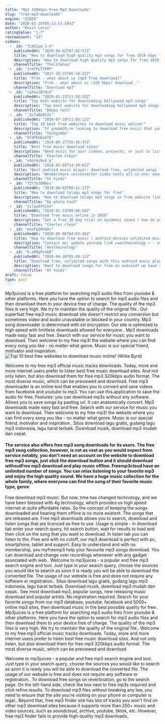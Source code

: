 ```yaml
---
title: "Mp3 320kbps Free Mp3 Downloads"
slug: "free-mp3-downloads"
engine: "VIDEO"
date: "2020-03-24T05:13:57.584Z"
author: "Kevin Lucas"
ratingValue: "1.7"
reviewCount: "10"
videos:
  - _id: "fLW1Cpq_x-U"
    publishedAt: "2020-04-02T07:02:57Z"
    title: "How to download high quality mp3 songs for free 1019 kbps flac insane quality"
    description: "How to download high quality mp3 songs for free 1019 kbps. Today in this video i have shown you guys how to download high quality mp3 songs for free."
    channelTitle: "Thelifehax"
  - _id: "1rmTPLTTPMY"
    publishedAt: "2017-10-22T06:18:22Z"
    title: "P!nk - what about us [mp3 free download]"
    description: "P!nk - what about us (320 kbps) download ."
    channelTitle: "Download mp3"
  - _id: "cyXxuiB7dcU"
    publishedAt: "2020-01-23T11:58:52Z"
    title: "Top best website for downloading bollywood mp3 songs"
    description: "Top best website for downloading bollywood mp3 songs namaskaar dosto deepu tech me aapka swagat hai share support and subscribe dosto aap"
    channelTitle: "Deepu tech"
  - _id: "_Oz7aBo8CXs"
    publishedAt: "2020-07-10T11:05:12Z"
    title: "Top 10 best free websites to download music online!"
    description: "If you&#39;re looking to download free music that you can listen at any time, even when you&#39;re offline, you have many choices. In this video, i&#39;ll show you 10 of the"
    channelTitle: "Techgumbo"
  - _id: "97dPEbBaGfE"
    publishedAt: "2018-05-27T16:36:37Z"
    title: "Best free music download sites"
    description: "Need music for your videos, projects, or just to listen to? here is a free 30 day trial on epidemic sound⬇️ hope"
    channelTitle: "Charles cleyn"
  - _id: "xSUr6jNxV_k"
    publishedAt: "2018-03-05T14:30:01Z"
    title: "Best android music player: download free, unlimited songs legally | gt hindi"
    description: "Wondershare uniconverter video tools all-in-one: wondershare uniconverter free download: do not need"
    channelTitle: "Gt hindi"
  - _id: "TZlTUJORWxs"
    publishedAt: "2019-06-02T08:41:17Z"
    title: "How to download telugu mp3 songs for free"
    description: "How to download telugu mp3 songs in free website link:- how to download mp3 songs free and easy in telugu how to download telugu"
    channelTitle: "Dp photo tech"
  - _id: "vilxaAYhIv4"
    publishedAt: "2020-01-13T09:06:50Z"
    title: "Download free music online in 2020"
    description: "Get a free 30 day trial on epidemic sound ⬇️ how do you safely and legally download free music online in 2020"
    channelTitle: "Charles cleyn"
  - _id: "moxFp2Hh6Ac"
    publishedAt: "2020-05-06T04:03:36Z"
    title: "How to download free music | android devices unlimited music download app"
    description: "Contact me: update youtube link ✔️️aesthecnology ➡️ - subscribe my youtube channel - click"
    channelTitle: "Aesthecnology"
  - _id: "b-a9NgFeok8"
    publishedAt: "2020-04-26T05:00:11Z"
    title: "Download free, unlimited songs with this android music player | gt hindi"
    description: "Want to download songs for free on android? we have spotted the best android music player for you using which you can download and play unlimited songs"
    channelTitle: "Gt hindi"
draft: false
type: post
---
```


Mp3juices is a free platform for searching mp3 audio files from youtube &amp; other platforms. Here you have the option to search for mp3 audio files and then download them to your device free of charge. The quality of the mp3 files is very high. We try to maintain the quality of the original file.. Our superfast free mp3 music download site doesn&#39;t restrict any conversion but sometimes video and audio unavailable or blocked in your country. Mp3 song downloader is determined with ssl encryption. Our site is optimized to high speed with limitless downloads allowed for everyone.. Mp3 downloads made easy fast and free. Search with our service for music you want to download. Then welcome to my free mp3! the website where you can find every song you like - no matter what genre. Music is our special friend, motivator and inspiration.
![Top 10 best free websites to download music online! (Willie Byrd)](https://i.ytimg.com/vi/_Oz7aBo8CXs/hqdefault.jpg "Top 10 best free websites to download music online! (Alma Love)")

Welcome to my free mp3 official music tracks downloads. Today, more and more internet users prefer to listen best free music download sites. And not only listen, but also download them for free mp3 320kbps audio format. The most diverse music, which can be previewed and download. Free mp3 downloader is an online tool that enables you to convert and save videos from facebook and youtube to mp3. You can use this application to save the audio for free. Features: you can download mp3s without any software. Allows you to save songs by pasting url. It can anatomically convert. Mp3 downloads made easy fast and free. Search with our service for music you want to download. Then welcome to my free mp3! the website where you can find every song you like - no matter what genre. Music is our special friend, motivator and inspiration.. Situs download lagu gratis, gudang lagu mp3 indonesia, lagu barat terbaik. Download musik, download mp3 mudah dan cepat.
<!--inArticleAds-->

<!--galleryOne-->

#### The service also offers free mp3 song downloads for its users. The free mp3 song collection, however, is not as vast as you would expect from service notably, you don't need an account on the website to download free mp3 songs, just click the download button and it should download withoutFree mp3 download and play music offline. Freemp3cloud have an unlimited number of songs. You can relax listening to your favorite mp3 and enjoy the high quality sound. We have a huge music collection for the whole family, where everyone can find the song of their favorite music type, genre
<!--inArticleAds-->

<!--galleryTwo-->

Free download mp3 music. But now, time has changed technology, and we have been blessed with 4g technology, which provides us high speed internet at quite affordable rates. So the concept of keeping the songs downloaded and hearing them offline is no more existent. The songs that are released are. Free mp3 downloads allows you to search, download and listen songs that are licenced as free to use. Usage is simple - in download tab enter your search query, hit search button, wait for results to load and then click on the song that you want to download. In listen tab you can listen to the. Free and with no cutoff, our mp3 download is perfect with pc, smartphone, tablet and support. Easy to understand and with no membership, you myfreemp3 help your favourite mp3 songs download. You can download and change over recordings whenever with any gadget associated with web.. Welcome to mp3juices - a popular and free mp3 search engine and tool. Just type in your search query, choose the sources you would like to search as soon it is ready you will be able to download the converted file. The usage of our website is free and does not require any software or registration.. Situs download lagu gratis, gudang lagu mp3 indonesia, lagu barat terbaik. Download musik, download mp3 mudah dan cepat.. See most download mp3, popular songs, new releasing music download and popular artists. No registration required. Search for your favorite songs from our mp3 database, youtube, facebook and 5000+ online mp3 sites, then download music in the best possible quality for free.. Mp3juices is a free platform for searching mp3 audio files from youtube &amp; other platforms. Here you have the option to search for mp3 audio files and then download them to your device free of charge. The quality of the mp3 files is very high. We try to maintain the quality of the original file.. Welcome to my free mp3 official music tracks downloads. Today, more and more internet users prefer to listen best free music download sites. And not only listen, but also download them for free mp3 320kbps audio format. The most diverse music, which can be previewed and download
<!--galleryThree-->

Welcome to mp3juices - a popular and free mp3 search engine and tool. Just type in your search query, choose the sources you would like to search as soon it is ready you will be able to download the converted file. The usage of our website is free and does not require any software or registration.. To download free songs on reverbnation, go to the search page. On the left-hand side, check the box next to free mp3s required and click refine results. To download mp3 files without breaking any law, you need to ensure that the site you&#39;re visiting on your phone or computer is legal.. Beyond that, free mp3 finder site has lots of tracks you won&#39;t find on other mp3 download sites because it supports more than 250+ music and video sources, such as soundcloud, archive, youtube, tiktok, etc. However, free mp3 finder fails to provide high-quality mp3 downloads.